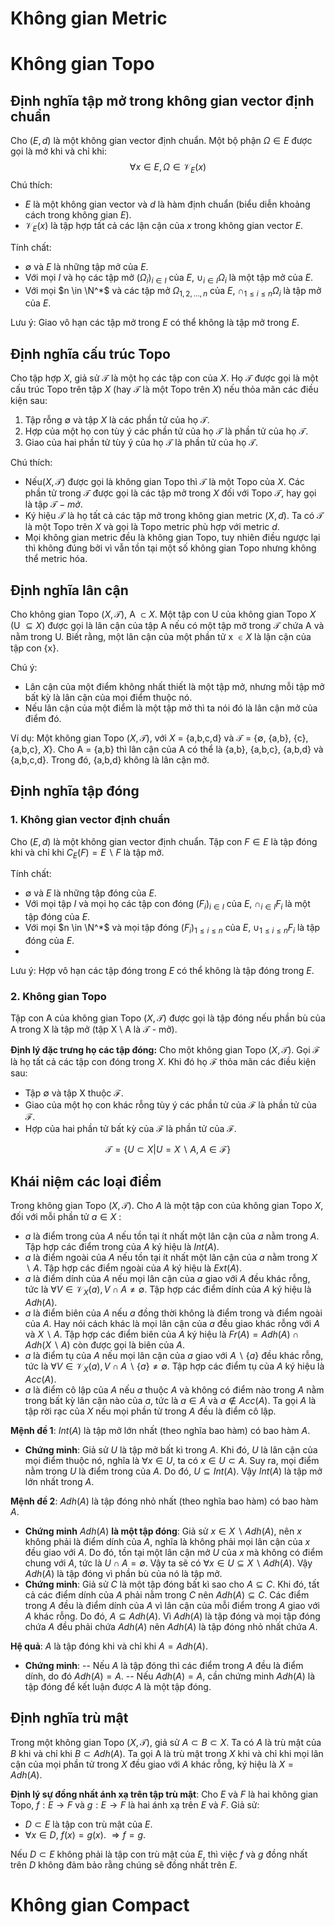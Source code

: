 # Không gian Metric

# Không gian Topo

## Định nghĩa tập mở trong không gian vector định chuẩn

Cho $(E,d)$ là một không gian vector định chuẩn. Một bộ phận $\Omega \in E$ được gọi là mở khi và chỉ khi:
$$
\forall x \in E, \Omega \in \mathcal{V}_E(x)
$$
Chú thích:
- $E$ là một không gian vector và $d$ là hàm định chuẩn (biểu diễn khoảng cách trong không gian $E$).
- $\mathcal{V}_E(x)$ là tập hợp tất cả các lận cận của $x$ trong không gian vector $E$.

Tính chất:
-  $\emptyset$ và $E$ là những tập mở của $E$.
- Với mọi $I$ và họ các tập mở $(\Omega_i)_{i \in I}$ của $E$, $\cup_{i \in I}\Omega_i$ là một tập mở của $E$.
- Với mọi $n \in \N^*$ và các tập mở $\Omega_{1,2,...,n}$ của $E$, $\cap_{1 \leq i \leq n}\Omega_i$ là tập mở của $E$.

Lưu ý: Giao vô hạn các tập mở trong $E$ có thể không là tập mở trong $E$.

## Định nghĩa cấu trúc Topo

Cho tập hợp $X$, giả sử $\mathcal{T}$ là một họ các tập con của $X$. Họ $\mathcal{T}$ được gọi là một cấu trúc Topo trên tập $X$ (hay $\mathcal{T}$ là một Topo trên $X$) nếu thỏa mãn các điều kiện sau:
1. Tập rỗng $\emptyset$ và tập $X$ là các phần tử của họ $\mathcal{T}$.
2. Hợp của một họ con tùy ý các phần tử của họ $\mathcal{T}$ là phần tử của họ $\mathcal{T}$.
3. Giao của hai phần tử tùy ý của họ $\mathcal{T}$ là phần tử của họ $\mathcal{T}$.

Chú thích:
- Nếu$(X,\mathcal{T})$ được gọi là không gian Topo thì $\mathcal{T}$ là một Topo của $X$. Các phần tử trong $\mathcal{T}$ được gọi là các tập mở trong $X$ đối với Topo $\mathcal{T}$, hay gọi là tập $\mathcal{T}-mở$.
- Ký hiệu $\mathcal{T}$ là họ tất cả các tập mở trong không gian metric $(X,d)$. Ta có $\mathcal{T}$ là một Topo trên $X$ và gọi là Topo metric phù hợp với metric $d$.
- Mọi không gian metric đều là không gian Topo, tuy nhiên điều ngược lại thì không đúng bởi vì vẫn tồn tại một số không gian Topo nhưng không thể metric hóa.

## Định nghĩa lân cận

Cho không gian Topo $(X,\mathcal{T})$, A $\subset X$. Một tập con U của không gian Topo $X$ (U $\subseteq X$) được gọi là lân cận của tập A nếu có một tập mở trong $\mathcal{T}$ chứa A và nằm trong U. Biết rằng, một lân cận của một phần tử x $\in X$ là lận cận của tập con {x}.

Chú ý:
- Lân cận của một điểm không nhất thiết là một tập mở, nhưng mỗi tập mở bất kỳ là lân cận của mọi điểm thuộc nó.
- Nếu lân cận của một điểm là một tập mở thì ta nói đó là lân cận mở của điểm đó.

Ví dụ: Một không gian Topo $(X,\mathcal{T})$, với $X$ = {a,b,c,d} và $\mathcal{T}$ = {$\emptyset$, {a,b}, {c}, {a,b,c}, $X$}. Cho A = {a,b} thì lân cận của A có thể là {a,b}, {a,b,c}, {a,b,d} và {a,b,c,d}. Trong đó, {a,b,d} không là lân cận mở.

## Định nghĩa tập đóng

### 1. Không gian vector định chuẩn

Cho $(E,d)$ là một không gian vector định chuẩn. Tập con $F \in E$ là tập đóng khi và chỉ khi $C_E(F) = E\backslash F$ là tập mở.

Tính chất:
-  $\emptyset$ và $E$ là những tập đóng của $E$.
- Với mọi tập $I$ và mọi họ các tập con đóng $(F_i)_{i \in I}$ của $E$, $\cap_{i \in I}F_i$ là một tập đóng của $E$.
- Với mọi $n \in \N^*$ và mọi tập đóng $(F_i)_{1 \leq i \leq n}$ của $E$, $\cup_{1 \leq i \leq n}F_i$ là tập đóng của $E$.
- 
Lưu ý: Hợp vô hạn các tập đóng trong $E$ có thể không là tập đóng trong $E$.

### 2. Không gian Topo

Tập con A của không gian Topo $(X,\mathcal{T})$ được gọi là tập đóng nếu phần bù của A trong X là tập mở (tập X \ A là $\mathcal{T}$ - mở).

**Định lý đặc trưng họ các tập đóng:** Cho một không gian Topo $(X,\mathcal{T})$. Gọi $\mathcal{F}$ là họ tất cả các tập con đóng trong $X$. Khi đó họ $\mathcal{F}$ thỏa mãn các điều kiện sau:
- Tập $\emptyset$ và tập X thuộc $\mathcal{F}$.
- Giao của một họ con khác rỗng tùy ý các phần tử của $\mathcal{F}$ là phần tử của $\mathcal{F}$.
- Hợp của hai phần tử bất kỳ của $\mathcal{F}$ là phần tử của $\mathcal{F}$.

$$
\mathcal{T} = \{U \subset X | U = X \backslash A, A \in \mathcal{F}\}
$$

## Khái niệm các loại điểm

Trong không gian Topo $(X, \mathcal{T})$. Cho $A$ là một tập con của không gian Topo $X$, đối với mỗi phần tử $a \in X$ :
- $a$ là điểm trong của $A$ nếu tồn tại ít nhất một lân cận của $a$ nằm trong $A$. Tập hợp các điểm trong của $A$ ký hiệu là $Int(A)$.
- $a$ là điểm ngoài của $A$ nếu tồn tại ít nhất một lân cận của $a$ nằm trong $X\backslash A$. Tập hợp các điểm ngoài của $A$ ký hiệu là $Ext(A)$.
- $a$ là điểm dính của $A$ nếu mọi lân cận của $a$ giao với $A$ đều khác rỗng, tức là $\forall V \in \mathcal{V}_X(a), V \cap A \neq \emptyset$. Tập hợp các điểm dính của $A$ ký hiệu là $Adh(A)$.
- $a$ là điểm biên của $A$ nếu $a$ đồng thời không là điểm trong và điểm ngoài của $A$. Hay nói cách khác là mọi lân cận của $a$ đều giao khác rỗng với $A$ và $X \backslash A$. Tập hợp các điểm biên của $A$ ký hiệu là $Fr(A) = Adh(A) \cap Adh(X\backslash A)$ còn được gọi là biên của $A$.
- $a$ là điểm tụ của $A$ nếu mọi lân cận của $a$ giao với $A \backslash \{a\}$ đều khác rỗng, tức là $\forall V \in \mathcal{V}_X(a), V \cap A \backslash \{a\} \neq \emptyset$. Tập hợp các điểm tụ của $A$ ký hiệu là $Acc(A)$.
- $a$ là điểm cô lập của $A$ nếu $a$ thuộc $A$ và không có điểm nào trong $A$ nằm trong bất kỳ lân cận nào của $a$, tức là $a \in A$ và $a \notin Acc(A)$. Ta gọi $A$ là tập rời rạc của $X$ nếu mọi phần tử trong $A$ đều là điểm cô lập.

**Mệnh đề 1**: $Int(A)$ là tập mở lớn nhất (theo nghĩa bao hàm) có bao hàm $A$.

- **Chứng minh**: Giả sử $U$ là tập mở bất kì trong $A$. Khi đó, $U$ là lân cận của mọi điểm thuộc nó, nghĩa là $\forall x \in U$, ta có $x \in U \subset A$. Suy ra, mọi điểm nằm trong $U$ là điểm trong của $A$. Do đó, $U \subseteq Int(A)$. Vậy $Int(A)$ là tập mở lớn nhất trong $A$.

**Mệnh đề 2**: $Adh(A)$ là tập đóng nhỏ nhất (theo nghĩa bao hàm) có bao hàm $A$.

- **Chứng minh** $Adh(A)$ **là một tập đóng**: Giả sử $x \in X \backslash Adh(A)$, nên $x$ không phải là điểm dính của $A$, nghĩa là không phải mọi lân cận của $x$ đều giao với $A$. Do đó, tồn tại một lân cận mở $U$ của $x$ mà không có điểm chung với $A$, tức là $U \cap A = \emptyset$. Vậy ta sẽ có $\forall x \in U \subseteq X \backslash Adh(A)$. Vậy $Adh(A)$ là tập đóng vì phần bù của nó là tập mở.
- **Chứng minh**: Giả sử $C$ là một tập đóng bất kì sao cho $A \subseteq C$. Khi đó, tất cả các điểm dính của $A$ phải nằm trong $C$ nên $Adh(A) \subseteq C$. Các điểm trong $A$ đều là điểm dính của $A$ vì lân cận của mỗi điểm trong $A$ giao với $A$ khác rỗng. Do đó, $A \subseteq Adh(A)$. Vì $Adh(A)$ là tập đóng và mọi tập đóng chứa $A$ đều phải chứa $Adh(A)$ nên $Adh(A)$ là tập đóng nhỏ nhất chứa $A$.

**Hệ quả**: $A$ là tập đóng khi và chỉ khi $A = Adh(A)$.
- **Chứng minh**:
-- Nếu $A$ là tập đóng thì các điểm trong $A$ đều là điểm dính, do đó $Adh(A) = A$.
-- Nếu $Adh(A) = A$, cần chứng minh $Adh(A)$ là tập đóng để kết luận được $A$ là một tập đóng.

## Định nghĩa trù mật 

Trong một không gian Topo $(X, \mathcal{T})$, giả sử $A \subset B \subset X$. Ta có $A$ là trù mật của $B$ khi và chỉ khi $B \subset Adh(A)$. Ta gọi A là trù mật trong $X$ khi và chỉ khi mọi lân cận của mọi phần tử trong $X$ đều giao với $A$ khác rỗng, ký hiệu là  $X = Adh(A)$. 

**Định lý sự đồng nhất ánh xạ trên tập trù mật**: Cho $E$ và $F$ là hai không gian Topo, $f:E \rightarrow F$ và $g:E \rightarrow F$ là hai ánh xạ trên $E$ và $F$. Giả sử:
- $D \subset E$ là tập con trù mật của $E$.
- $\forall x \in D$, $f(x) = g(x)$.
$\Rightarrow f = g$.

Nếu $D \subset E$ không phải là tập con trù mật của $E$, thì việc $f$ và $g$ đồng nhất trên $D$ không đảm bảo rằng chúng sẽ đồng nhất trên $E$.

# Không gian Compact
